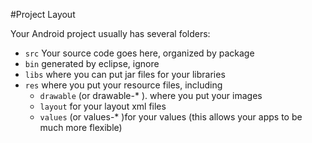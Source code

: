 #Project Layout

Your Android project usually has several folders:
* `src` Your source code goes here, organized by package
* `bin` generated by eclipse, ignore
* `libs` where you can put jar files for your libraries
* `res` where you put your resource files, including
	* `drawable` (or drawable-* ). where you put your images
	* `layout` for your layout xml files
	* `values` (or values-* )for your values (this allows your apps to be much more flexible)
